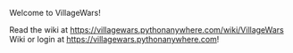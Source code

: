 Welcome to VillageWars!

Read the wiki at https://villagewars.pythonanywhere.com/wiki/VillageWars Wiki or login at https://villagewars.pythonanywhere.com!